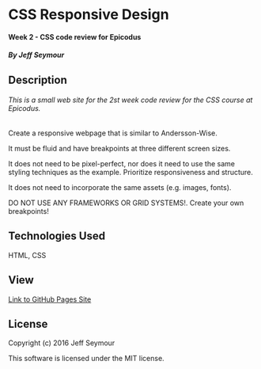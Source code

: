 # CSS Responsive Design
#### Week 2 - CSS code review for Epicodus  
##### By Jeff Seymour

## Description
###### This is a small web site for the 2st week code review for the CSS course at Epicodus.  
Create a responsive webpage that is similar to Andersson-Wise.  

It must be fluid and have breakpoints at three different screen sizes.  

It does not need to be pixel-perfect, nor does it need to use the same styling techniques as the example. Prioritize responsiveness and structure.  

It does not need to incorporate the same assets (e.g. images, fonts).  

DO NOT USE ANY FRAMEWORKS OR GRID SYSTEMS!. Create your own breakpoints!  

## Technologies Used
HTML, CSS


## View  
[Link to GitHub Pages Site](http://jeffsdev.github.io/cssResponsiveDesign/)

## License
Copyright (c) 2016 Jeff Seymour

This software is licensed under the MIT license.
